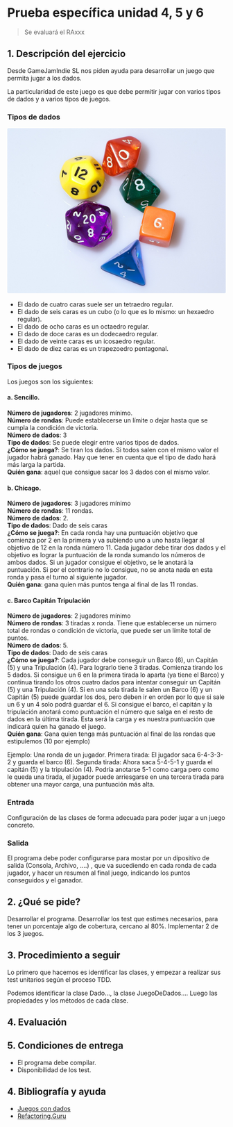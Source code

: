# Prueba específica unidad 4, 5 y 6

> Se evaluará el RAxxx


## 1. Descripción del ejercicio
Desde GameJamIndie SL nos piden ayuda para desarrollar un juego que permita jugar a los dados. 

La particularídad de este juego es que debe permitir jugar con varios tipos de dados y a varios tipos de juegos.

### Tipos de dados
![](assets/tiposDados.png) 
- El dado de cuatro caras suele ser un tetraedro regular. 
- El dado de seis caras es un cubo (o lo que es lo mismo: un hexaedro regular). 
- El dado de ocho caras es un octaedro regular. 
- El dado de doce caras es un dodecaedro regular. 
- El dado de veinte caras es un icosaedro regular. 
- El dado de diez caras es un trapezoedro pentagonal.

### Tipos de juegos
Los juegos son los siguientes: 

#### a. Sencillo. 
**Número de jugadores**: 2 jugadores mínimo.   
**Número de rondas**: Puede establecerse un límite o dejar hasta que se cumpla la condición de victoria.   
**Número de dados**: 3   
**Tipo de dados**: Se puede elegir entre varios tipos de dados.   
**¿Cómo se juega?**: Se tiran los dados. Si todos salen con el mismo valor el jugador habrá ganado. Hay que tener en cuenta que el tipo de dado hará más larga la partida.  
**Quién gana**: aquel que consigue sacar los 3 dados con el mismo valor.

#### b. Chicago.
**Número de jugadores**: 3 jugadores mínimo   
**Número de rondas**: 11 rondas.   
**Número de dados**: 2.   
**Tipo de dados**: Dado de seis caras   
**¿Cómo se juega?**: En cada ronda hay una puntuación objetivo que comienza por 2 en la primera y va subiendo uno a uno hasta llegar al objetivo de 12 en la ronda número 11. Cada jugador debe tirar dos dados y el objetivo es lograr la puntuación de la ronda sumando los números de ambos dados. Si un jugador consigue el objetivo, se le anotará la puntuación. Si por el contrario no lo consigue, no se anota nada en esta ronda y pasa el turno al siguiente jugador.   
**Quién gana**: gana quien más puntos tenga al final de las 11 rondas.

#### c. Barco Capitán Tripulación 
**Número de jugadores**: 2 jugadores mínimo  
**Número de rondas**: 3 tiradas x ronda. Tiene que establecerse un número total de rondas o condición de victoria, que puede ser un límite total de puntos.         
**Número de dados**: 5.  
**Tipo de dados**: Dado de seis caras    
**¿Cómo se juega?**: Cada jugador debe conseguir un Barco (6), un Capitán (5) y una Tripulación (4). Para lograrlo tiene 3 tiradas. Comienza tirando los 5 dados. Si consigue un 6 en la primera tirada lo aparta (ya tiene el Barco) y continua tirando los otros cuatro dados para intentar conseguir un Capitán (5) y una Tripulación (4). Si en una sola tirada le salen un Barco (6) y un Capitán (5) puede guardar los dos, pero deben ir en orden por lo que si sale un 6 y un 4 solo podrá guardar el 6.
Si consigue el barco, el capitán y la tripulación anotará como puntuación el número que salga en el resto de dados en la última tirada. Esta será la carga y es nuestra puntuación que indicará quien ha ganado el juego.   
**Quién gana**: Gana quien tenga más puntuación al final de las rondas que estipulemos (10 por ejemplo)

Ejemplo: Una ronda de un jugador.
Primera tirada: El jugador saca 6-4-3-3-2 y guarda el barco (6). 
Segunda tirada: Ahora saca 5-4-5-1 y guarda el capitán (5) y la tripulación (4). Podría anotarse 5-1 como carga pero como le queda una tirada, el jugador puede arriesgarse en una tercera tirada para obtener una mayor carga, una puntuación más alta.

### Entrada
Configuración de las clases de forma adecuada para poder jugar a un juego concreto.

### Salida
El programa debe poder configurarse para mostar por un dipositivo de salida (Consola, Archivo, ....) , que va sucediendo en cada ronda de cada jugador, y hacer un resumen al final juego, indicando los puntos conseguidos y el ganador.
 

## 2. ¿Qué se pide?
Desarrollar el programa.
Desarrollar los test que estimes necesarios, para tener un porcentaje algo de cobertura, cercano al 80%.
Implementar 2 de los 3 juegos.


## 3. Procedimiento a seguir
Lo primero que hacemos es identificar las clases, y empezar a realizar sus test unitarios según el proceso TDD.

Podemos identificar la clase Dado..., la clase JuegoDeDados....
Luego las propiedades y los métodos de cada clase.


## 4. Evaluación


## 5. Condiciones de entrega
- El programa debe compilar.
- Disponibilidad de los test.
 

## 4. Bibliografía y ayuda
- [Juegos con dados](https://patapato.es/campamento-patapato-3/) 
- [Refactoring.Guru](https://refactoring.guru/es/)